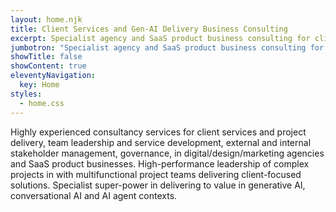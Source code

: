 ```yaml
---
layout: home.njk
title: Client Services and Gen-AI Delivery Business Consulting
excerpt: Specialist agency and SaaS product business consulting for client services and gen-AI delivery from Helios360.
jumbotron: "Specialist agency and SaaS product business consulting for client services and gen-AI project delivery."
showTitle: false
showContent: true
eleventyNavigation:
  key: Home
styles:
  - home.css
---
```


Highly experienced consultancy services for client services and project delivery, team leadership and service development, external and internal stakeholder management, governance, in digital/design/marketing agencies and SaaS product businesses. High-performance leadership of complex projects in with multifunctional project teams delivering client-focused solutions. Specialist super-power in delivering to value in generative AI, conversational AI and AI agent contexts.
